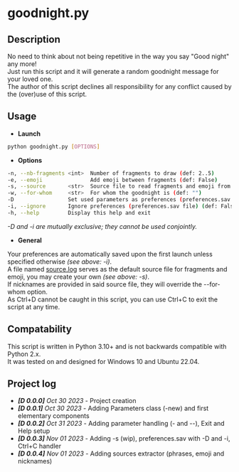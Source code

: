 # goodnight.py

## Description

No need to think about not being repetitive in the way you say "Good night" any more!  
Just run this script and it will generate a random goodnight message for your loved one.  
The author of this script declines all responsibility for any conflict caused by the (over)use of this script.

## Usage

- **Launch**

``` bash
python goodnight.py [OPTIONS]
```

- **Options**

``` bash
-n, --nb-fragments <int>  Number of fragments to draw (def: 2..5)
-e, --emoji               Add emoji between fragments (def: False)
-s, --source       <str>  Source file to read fragments and emoji from (def: [source.log](./source.log))
-w, --for-whom     <str>  For whom the goodnight is (def: "")
-D                 Set used parameters as preferences (preferences.sav file) (def: True)
-i, --ignore       Ignore preferences (preferences.sav file) (def: False)
-h, --help         Display this help and exit
```

*-D and -i are mutually exclusive; they cannot be used conjointly.*

- **General**

Your preferences are automatically saved upon the first launch unless specified otherwise *(see above: -i)*.  
A file named [source.log](./source.log) serves as the default source file for fragments and emoji, you may create your own *(see above: -s)*.  
If nicknames are provided in said source file, they will override the --for-whom option.  
As Ctrl+D cannot be caught in this script, you can use Ctrl+C to exit the script at any time.

## Compatability

This script is written in Python 3.10+ and is not backwards compatible with Python 2.x.  
It was tested on and designed for Windows 10 and Ubuntu 22.04.

## Project log

- ***[D 0.0.0]** Oct 30 2023* - Project creation
- ***[D 0.0.1]** Oct 30 2023* - Adding Parameters class (-new) and first elementary components
- ***[D 0.0.2]** Oct 31 2023* - Adding parameter handling (- and --), Exit and Help setup
- ***[D 0.0.3]** Nov 01 2023* - Adding -s (wip), preferences.sav with -D and -i, Ctrl+C handler
- ***[D 0.0.4]** Nov 01 2023* - Adding sources extractor (phrases, emoji and nicknames)
